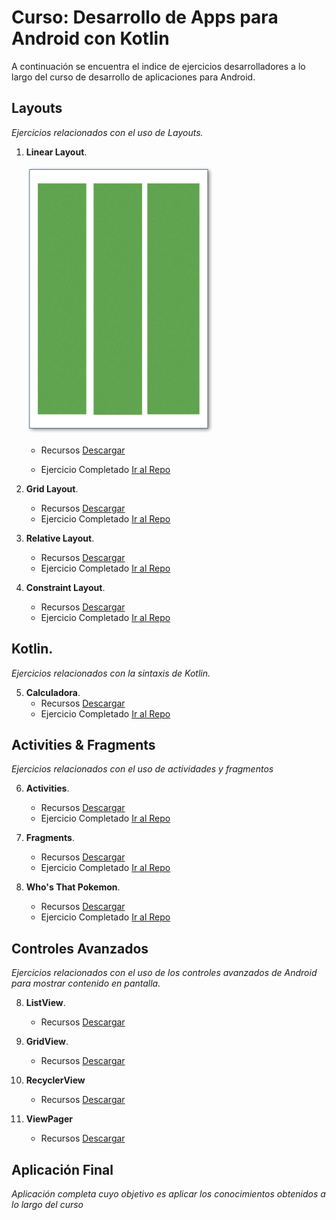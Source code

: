 # Curso: Desarrollo de Apps para Android con Kotlin

A continuación se encuentra el indice de ejercicios desarrolladores a lo largo del curso de desarrollo de aplicaciones para Android.

## Layouts
*Ejercicios relacionados con el uso de Layouts.*

1. **Linear Layout**.

    ![Linear 01](/images/linear_01.png)

    - Recursos [Descargar](https://drive.google.com/drive/folders/1OLs2PbGsdbz_6bhOgm6dHVstCnAQaSpx?usp=sharing)

    - Ejercicio Completado [Ir al Repo](https://github.com/Nemesis2074/AC01-LinearLayout)
    
2. **Grid Layout**.
    - Recursos [Descargar](https://drive.google.com/drive/folders/1mGOVU0_sDs5Kj4_ncS-8p4aVTUjLKl-0?usp=sharing)
    - Ejercicio Completado [Ir al Repo](https://github.com/Nemesis2074/AC02-GridLayout)
    
3. **Relative Layout**. 
    - Recursos [Descargar](https://drive.google.com/drive/folders/1NKtqumRxfYHiykprGTlG40TSCVrz_4AM?usp=sharing)
    - Ejercicio Completado [Ir al Repo](https://github.com/Nemesis2074/AC03-RelativeLayout)

4. **Constraint Layout**.
    - Recursos [Descargar](https://drive.google.com/drive/folders/1WSuUHvgNqGWShcbL5dC6bDu9MIrupKAM?usp=sharing)
    - Ejercicio Completado [Ir al Repo](https://github.com/Nemesis2074/AC04-ConstraintLayout)

## Kotlin.
*Ejercicios relacionados con la sintaxis de Kotlin.*

5. **Calculadora**. 
    - Recursos [Descargar](https://drive.google.com)
    - Ejercicio Completado [Ir al Repo](https://github.com/Nemesis2074/AC05-Calculator)

## Activities & Fragments
*Ejercicios relacionados con el uso de actividades y fragmentos*

6. **Activities**. 
    - Recursos [Descargar](https://drive.google.com)
    - Ejercicio Completado [Ir al Repo](https://github.com/Nemesis2074/AC06-Activities)

7. **Fragments**. 
    - Recursos [Descargar](https://drive.google.com)
    - Ejercicio Completado [Ir al Repo](https://github.com/Nemesis2074/AC06-Fragments)

8. **Who's That Pokemon**. 
    - Recursos [Descargar](https://drive.google.com)
    - Ejercicio Completado [Ir al Repo](https://github.com/Nemesis2074/AC08-Pokemon)

## Controles Avanzados
*Ejercicios relacionados con el uso de los controles avanzados de Android para mostrar contenido en pantalla.*

8. **ListView**.
    - Recursos [Descargar](https://drive.google.com)
  
9. **GridView**.
    - Recursos [Descargar](https://drive.google.com)
10. **RecyclerView**
    - Recursos [Descargar](https://drive.google.com)
  
11. **ViewPager**
    - Recursos [Descargar](https://drive.google.com)

## Aplicación Final
*Aplicación completa cuyo objetivo es aplicar los conocimientos obtenidos a lo largo del curso*
